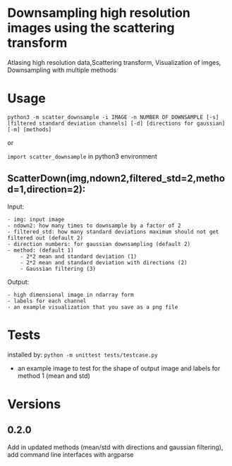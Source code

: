 # Downsampling high resolution images using the scattering transform
Atlasing high resolution data,Scattering transform, Visualization of imges, Downsampling with multiple methods

# Usage
`python3 -m scatter_downsample -i IMAGE -n NUMBER OF DOWNSAMPLE [-s] [filtered standard deviation channels] [-d] [directions for gaussian] [-m] [methods]`

or 

`import scatter_downsample` in python3 environment

## ScatterDown(img,ndown2,filtered_std=2,method=1,direction=2):
Input:

    - img: input image
    - ndown2: how many times to downsample by a factor of 2
    - filtered_std: how many standard deviations maximum should not get filtered out (default 2)
    - direction numbers: for gaussian downsampling (default 2)
    - method: (default 1)
        - 2*2 mean and standard deviation (1)
        - 2*2 mean and standard deviation with directions (2)
        - Gaussian filtering (3)

Output: 

    - high dimensional image in ndarray form
    - labels for each channel
    - an example visualization that you save as a png file

# Tests
installed by: `python -m unittest tests/testcase.py`

- an example image to test for the shape of output image and labels for method 1 (mean and std)

# Versions

## 0.2.0
Add in updated methods (mean/std with directions and gaussian filtering), add command line interfaces with argparse


